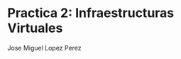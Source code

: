 Practica 2: Infraestructuras Virtuales
========================================

Jose Miguel Lopez Perez


